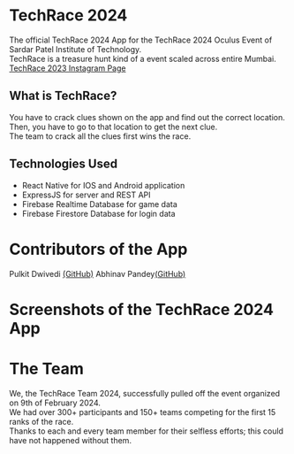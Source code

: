 # TechRace 2024
The official TechRace 2024 App for the TechRace 2024 Oculus Event of Sardar Patel Institute of Technology.<br>
TechRace is a treasure hunt kind of a event scaled across entire Mumbai.<br>
<a href="https://www.instagram.com/techrace2023">TechRace 2023 Instagram Page<a><br>
  
  ## What is TechRace?<br>
You have to crack clues shown on the app and find out the correct location.<br>
Then, you have to go to that location to get the next clue.<br>
The team to crack all the clues first wins the race.


## Technologies Used
  - React Native for IOS and Android application
  - ExpressJS for server and REST API
  - Firebase Realtime Database for game data
  - Firebase Firestore Database for login data

# Contributors of the App
Pulkit Dwivedi <a href="https://github.com/pulkit4603">(GitHub)</a>
Abhinav Pandey<a href="https://github.com/cottonTomato">(GitHub)</a>

# Screenshots of the TechRace 2024 App


# The Team

We, the TechRace Team 2024, successfully pulled off the event organized on 9th of February 2024.
<br>
We had over 300+ participants and 150+ teams competing for the first 15 ranks of the race.
<br>
Thanks to each and every team member for their selfless efforts; this could have not happened without them.
